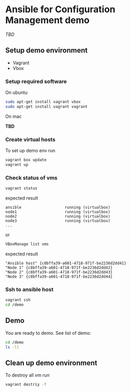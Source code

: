# Ansible for Configuration Management demo

*TBD*

## Setup demo environment

- Vagrant
- Vbox

### Setup required software

On ubuntu

```bash
sudo apt-get install vagrant vbox
sudo apt-get install vagrant vagrant
```

On mac

**TBD**

### Create virtual hosts

To set up demo env run

```bash
vagrant box update
vagrant up
```

### Check status of vms

```bash
vagrant status
```

expected result

```
ansible                   running (virtualbox)
node1                     running (virtualbox)
node2                     running (virtualbox)
node3                     running (virtualbox)
...
```

or

```bash
VBoxManage list vms
```

expected result

```
"Ansible host" {c8bffa39-a601-4718-971f-be2236d2dd41}
"Node 1" {c8bffa39-a601-4718-971f-be2236d2dd42}
"Node 2" {c8bffa39-a601-4718-971f-be2236d2dd43}
"Node 3" {c8bffa39-a601-4718-971f-be2236d2dd44}
```

### Ssh to ansible host

```bash
vagrant ssh 
cd /demo
```


## Demo

You are ready to demo. See list of demo:

```bash
cd /demo
ls -ll
```

## Clean up demo environment

To destroy all vm run

```bash
vagrant destriy -f
```
